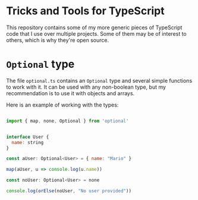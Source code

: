 # Tricks and Tools for TypeScript

This repository contains some of my more generic pieces of TypeScript code that I use over multiple projects.
Some of them may be of interest to others, which is why they're open source.


# `Optional` type

The file `optional.ts` contains an `Optional` type and several simple functions to work with it. It can be
used with any non-boolean type, but my recommendation is to use it with objects and arrays.

Here is an example of working with the types:

```javascript

import { map, none, Optional } from 'optional'


interface User {
  name: string
}

const aUser: Optional<User> = { name: "Mario" }

map(aUser, u => console.log(u.name))

const noUser: Optional<User> = none

console.log(orElse(noUser, "No user provided"))

```
